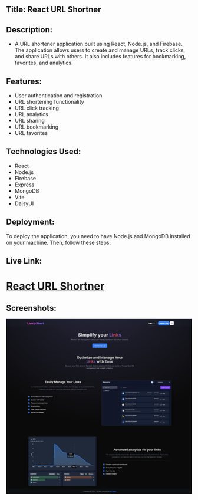 ## Title: React URL Shortner

## Description:

- A URL shortener application built using React, Node.js, and Firebase. The application allows users to create and manage URLs, track clicks, and share URLs with others. It also includes features for bookmarking, favorites, and analytics.

## Features:

- User authentication and registration
- URL shortening functionality
- URL click tracking
- URL analytics
- URL sharing
- URL bookmarking
- URL favorites

## Technologies Used:

- React
- Node.js
- Firebase
- Express
- MongoDB
- Vite
- DaisyUI

## Deployment:

To deploy the application, you need to have Node.js and MongoDB installed on your machine. Then, follow these steps:

## Live Link:

# [React URL Shortner](https://react-url-shortener.vercel.app/)

## Screenshots:

![Screenshot 1](/public/screenshort/home.jpeg)
